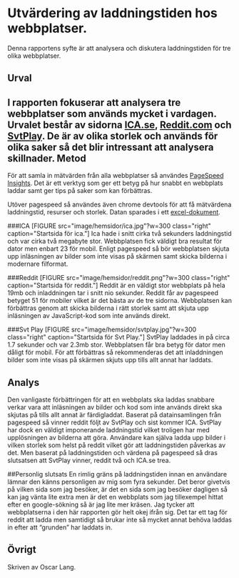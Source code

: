 Utvärdering av laddningstiden hos webbplatser.
=======================

Denna rapportens syfte är att analysera och diskutera laddningstiden för tre olika webbplatser.

Urval
-----------------------
I rapporten fokuserar att analysera tre webbplatser som används mycket i vardagen. Urvalet består av sidorna [ICA.se](https://handla.ica.se/), [Reddit.com](https://www.reddit.com/) och [SvtPlay](https://www.svtplay.se/). De är av olika storlek och används för olika saker så det blir intressant att analysera  skillnader.
Metod
-----------------------
För att samla in mätvärden från alla webbplatser så användes [PageSpeed Insights](https://developers.google.com/speed/pagespeed/insights/). Det är ett verktyg som ger ett betyg på hur snabbt en webbplats laddar samt ger tips på saker som kan förbättras.

Utöver pagespeed så användes även chrome devtools för att få mätvärdena laddningstid, resurser och storlek. Datan sparades i ett [excel-dokument](https://docs.google.com/spreadsheets/d/1c-KHk6nJ-6YbBxk1q4z9YBadgjnd5WqcaMVoKGHK4Wk/edit?usp=sharing).

###ICA
[FIGURE src="image/hemsidor/ica.jpg"?w=300 class="right" caption="Startsida för ica."]
Ica hade i snitt cirka två sekunders laddningstid och var cirka två megabyte stor. Webbplatsen fick väldigt bra resultat för dator men enbart 23 för mobil. Enligt pagespeed så bör webbplatsen skjuta upp inläsningen av bilder som inte visas på skärmen samt skicka bilderna i modernare filformat.

###Reddit
[FIGURE src="image/hemsidor/reddit.png"?w=300 class="right" caption="Startsida för reddit."]
Reddit är en väldigt stor webbplats på hela 19mb och inladdningen tar i snitt nio sekunder. Reddit får av pagespeed betyget 51 för mobiler vilket är det bästa av de tre sidorna. Webbplatsen kan förbättras genom att skicka bilderna i rätt storlek samt att skjuta upp inläsningen av JavaScript-kod som inte används direkt.

###Svt Play
[FIGURE src="image/hemsidor/svtplay.jpg"?w=300 class="right" caption="Startsida för Svt Play."]
SvtPlay laddades in på circa 1.7 sekunder och var 2.3mb stor. Webbplatsen får bra betyg för dator men dåligt för mobil. För att förbättras så rekommenderas det att inladdningen bilder som inte visas på skärmen skjuts upp tills allt annat har laddats.

Analys
-----------------------
Den vanligaste förbättringen för att en webbplats ska laddas snabbare verkar vara att inläsningen av bilder och kod som inte används direkt ska skjutas på tills allt annat är färdigladdat. Baserat på datainsamlingen från pagespeed så vinner reddit följt av SvtPlay och sist kommer ICA. SvtPlay har dock en väldigt imponerande laddningstid vilket troligen har med upplösningen av bilderna att göra. Användare kan själva ladda upp bilder i vilken storlek som helst på reddit vilket gör att laddningstiden påverkas av det. Men baserat på laddningstiden och värdena på pagespeed så dras slutsatsen att SvtPlay vinner, reddit två och ICA.se trea.

##Personlig slutsats
En rimlig gräns på laddningstiden innan en användare lämnar den känns personligen av mig som fyra sekunder. Det beror givetvis på vilken sida som jag besöker, är det en sida som jag besöker dagligen så kan jag vänta lite extra men är det en webbplats som jag tillexempel hittat efter en google-sökning så är jag lite mer kräsen. Jag tycker att webbplatserna i den här rapporten gör helt okej ifrån sig. Det tar ett tag för reddit att ladda men samtidigt så brukar inte så mycket annat behöva laddas in efter att “grunden” har laddats in.  

Övrigt
-----------------------
Skriven av Oscar Lang.
